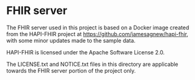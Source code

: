 # FHIR server

The FHIR server used in this project is based on a Docker image created from
the HAPI-FHIR project at https://github.com/jamesagnew/hapi-fhir, with some
minor updates made to the sample data.

HAPI-FHIR is licensed under the Apache Software License 2.0.

The LICENSE.txt and NOTICE.txt files in this directory are applicable towards
the FHIR server portion of the project only.
